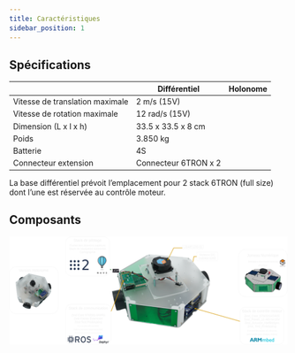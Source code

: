 ```yaml
---
title: Caractéristiques
sidebar_position: 1
---
```




## Spécifications

|                                 | Différentiel         | Holonome |
| ------------------------------- | -------------------- | -------- |
| Vitesse de translation maximale | 2 m/s (15V)          |          |
| Vitesse de rotation maximale    | 12 rad/s (15V)       |          |
| Dimension (L x l x h)           | 33.5 x 33.5 x 8 cm   |          |
| Poids                           | 3.850 kg             |          |
| Batterie                        | 4S                   |          |
| Connecteur extension            | Connecteur 6TRON x 2 |          |

La base différentiel prévoit l’emplacement pour 2 stack 6TRON (full size) dont l’une est réservée au contrôle moteur.

## Composants

![image](../../img/minipock.drawio.png)
